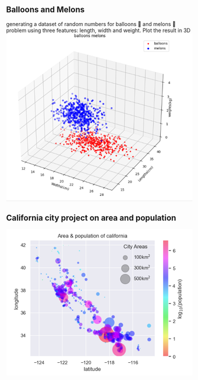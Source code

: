 ## Balloons and Melons
generating a dataset of random numbers for balloons 🎈 and melons 🍈 problem using three features: length, width and weight. Plot the result in 3D
![](balloons&melons.png)

## California city project on area and population
![](area&population.png)

